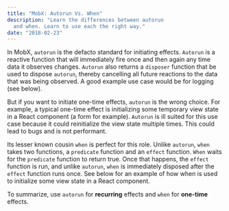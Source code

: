 ```yaml
---
title: "MobX: Autorun Vs. When"
description: "Learn the differences between autorun
  and when. Learn to use each the right way."
date: "2018-02-23"
---
```


In MobX, `autorun` is the defacto standard for initiating effects.
`Autorun` is a reactive function that will immediately fire once
and then again any time data it observes changes. `Autorun` also
returns a `disposer` function that be used to dispose `autorun`,
thereby cancelling all future reactions to the data that was being
observed. A good example use case would be for logging (see below).

But if you want to initiate one-time effects, `autorun` is the
wrong choice. For example, a typical one-time effect is initializing
some temporary view state in a React component (a form for example).
`Autorun` is ill suited for this use case because it could reinitialize
the view state multiple times. This could lead to bugs and is not
performant.

Its lesser known cousin `when` is perfect for this role. Unlike `autorun`,
`when` takes two functions, a `predicate` function and an `effect` function.
`When` waits for the `predicate` function to return true. Once that happens,
the `effect` function is run, and unlike `autorun`, `when` is immediately
disposed after the `effect` function runs once. See below for an example of
how when is used to initialize some view state in a React component.

To summarize, use `autorun` for **recurring** effects and `when` for
**one-time** effects.

